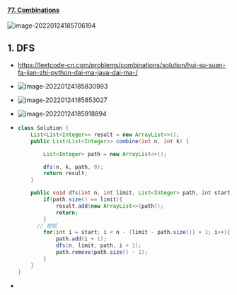 #### [77. Combinations](https://leetcode-cn.com/problems/combinations/)

![image-20220124185706194](https://raw.githubusercontent.com/TWDH/Leetcode-From-Zero/pictures/img/image-20220124185706194.png)

## 1. DFS

- https://leetcode-cn.com/problems/combinations/solution/hui-su-suan-fa-jian-zhi-python-dai-ma-java-dai-ma-/

- ![image-20220124185830993](https://raw.githubusercontent.com/TWDH/Leetcode-From-Zero/pictures/img/image-20220124185830993.png)

- ![image-20220124185853027](https://raw.githubusercontent.com/TWDH/Leetcode-From-Zero/pictures/img/image-20220124185853027.png)

- ![image-20220124185918894](https://raw.githubusercontent.com/TWDH/Leetcode-From-Zero/pictures/img/image-20220124185918894.png)

- ```java
  class Solution {
      List<List<Integer>> result = new ArrayList<>();
      public List<List<Integer>> combine(int n, int k) {
  
          List<Integer> path = new ArrayList<>();
  
          dfs(n, k, path, 0);
          return result;
      }
  
      public void dfs(int n, int limit, List<Integer> path, int start){
          if(path.size() == limit){
              result.add(new ArrayList<>(path));
              return;
          }
  		// 枝剪
          for(int i = start; i < n - (limit - path.size()) + 1; i++){
              path.add(i + 1);
              dfs(n, limit, path, i + 1);
              path.remove(path.size() - 1);
          }
      }
  }
  ```

- 